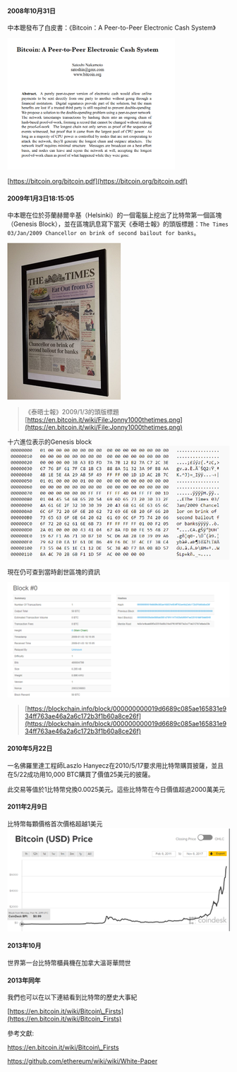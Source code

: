 #### 2008年10月31日

中本聰發布了白皮書：《Bitcoin：A Peer-to-Peer Electronic Cash System》

![](/assets/比特幣白皮書封面1-1.png)

[https://bitcoin.org/bitcoin.pdf](https://bitcoin.org/bitcoin.pdf)

#### 2009年1月3日18∶15∶05

中本聰在位於芬蘭赫爾辛基（Helsinki）的一個電腦上挖出了比特幣第一個區塊（Genesis Block），並在區塊訊息寫下當天《泰晤士報》的頭版標題：`The Times 03/Jan/2009 Chancellor on brink of second bailout for banks`。

![](/assets/Jonny1000thetimes.png)

> 《泰晤士報》2009/1/3的頭版標題 [https://en.bitcoin.it/wiki/File:Jonny1000thetimes.png](https://en.bitcoin.it/wiki/File:Jonny1000thetimes.png)

十六進位表示的Genesis block![](/assets/genesis_block_raw.png)

現在仍可查到當時創世區塊的資訊

![](/assets/創世區塊資訊.png)

> [https://blockchain.info/block/000000000019d6689c085ae165831e934ff763ae46a2a6c172b3f1b60a8ce26f](https://blockchain.info/block/000000000019d6689c085ae165831e934ff763ae46a2a6c172b3f1b60a8ce26f)

#### 2010年5月22日

一名佛羅里達工程師Laszlo Hanyecz在2010/5/17要求用比特幣購買披薩，並且在5/22成功用10,000 BTC購買了價值25美元的披薩。

此交易等值於1比特幣兌換0.0025美元。這些比特幣在今日價值超過2000萬美元

#### 2011年2月9日

比特幣每顆價格首次價格超越1美元![](/assets/首次超越1.png)



#### 2013年10月

世界第一台比特幣櫃員機在加拿大溫哥華問世

#### 2013年同年





我們也可以在以下連結看到比特幣的歷史大事紀

[https://en.bitcoin.it/wiki/Bitcoin\_Firsts](https://en.bitcoin.it/wiki/Bitcoin_Firsts)





參考文獻:

https://en.bitcoin.it/wiki/Bitcoin\_Firsts

https://github.com/ethereum/wiki/wiki/White-Paper

